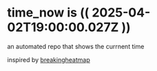 # time_now is (( 2025-04-02T19:00:00.027Z ))

an automated repo that shows the currnent time

inspired by [breakingheatmap](https://github.com/breakingheatmap/breakingheatmap)